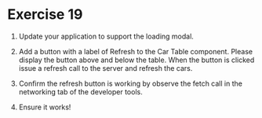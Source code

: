 # Exercise 19

1. Update your application to support the loading modal.

2. Add a button with a label of Refresh to the Car Table component. Please display the button above and below the table. When the button is clicked issue a refresh call to the server and refresh the cars.

3. Confirm the refresh button is working by observe the fetch call in the networking tab of the developer tools.

4. Ensure it works!